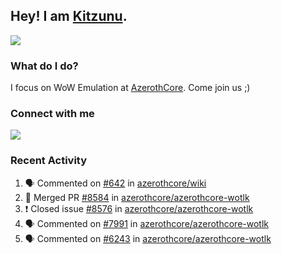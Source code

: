 ## Hey! I am [Kitzunu](https://Github.com/Kitzunu).

<!--<a href="https://github-readme-stats.kitzunu.vercel.app/api?username=Kitzunu&show_icons=true&theme=dark">
  <img align="center" src="https://github-readme-stats.kitzunu.vercel.app/api?username=Kitzunu&show_icons=true&theme=dark" />
</a>-->
<a href="https://github-readme-stats.kitzunu.vercel.app/api?username=Kitzunu&show_icons=true&theme=dark">
  <img align="center" src="https://github-readme-stats.vercel.app/api/top-langs/?username=Kitzunu&layout=compact&theme=dark" />
</a>

### What do I do?

I focus on WoW Emulation at [AzerothCore](https://Github.com/AzerothCore). Come join us ;)

### Connect with me
[![](https://img.shields.io/badge/AzerothCore%20Discord-Connect%20with%20me!-green)](https://discord.com/invite/gkt4y2x)

### Recent Activity

<!--START_SECTION:activity-->
1. 🗣 Commented on [#642](https://github.com/azerothcore/wiki/issues/642) in [azerothcore/wiki](https://github.com/azerothcore/wiki)
2. 🎉 Merged PR [#8584](https://github.com/azerothcore/azerothcore-wotlk/pull/8584) in [azerothcore/azerothcore-wotlk](https://github.com/azerothcore/azerothcore-wotlk)
3. ❗️ Closed issue [#8576](https://github.com/azerothcore/azerothcore-wotlk/issues/8576) in [azerothcore/azerothcore-wotlk](https://github.com/azerothcore/azerothcore-wotlk)
4. 🗣 Commented on [#7991](https://github.com/azerothcore/azerothcore-wotlk/issues/7991) in [azerothcore/azerothcore-wotlk](https://github.com/azerothcore/azerothcore-wotlk)
5. 🗣 Commented on [#6243](https://github.com/azerothcore/azerothcore-wotlk/issues/6243) in [azerothcore/azerothcore-wotlk](https://github.com/azerothcore/azerothcore-wotlk)
<!--END_SECTION:activity-->
